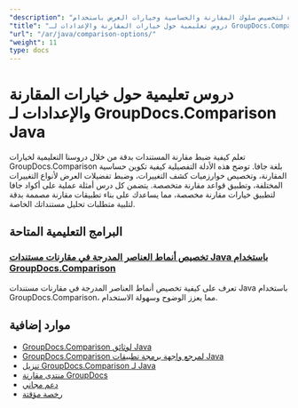 ```yaml
---
"description": "دروس تعليمية خطوة بخطوة لتخصيص سلوك المقارنة والحساسية وخيارات العرض باستخدام GroupDocs.Comparison لـ Java."
"title": "دروس تعليمية حول خيارات المقارنة والإعدادات لـ GroupDocs.Comparison Java"
"url": "/ar/java/comparison-options/"
"weight": 11
type: docs
---
```

# دروس تعليمية حول خيارات المقارنة والإعدادات لـ GroupDocs.Comparison Java

تعلم كيفية ضبط مقارنة المستندات بدقة من خلال دروسنا التعليمية لخيارات GroupDocs.Comparison بلغة جافا. توضح هذه الأدلة التفصيلية كيفية تكوين حساسية المقارنة، وتخصيص خوارزميات كشف التغييرات، وضبط تفضيلات العرض لأنواع التغييرات المختلفة، وتطبيق قواعد مقارنة متخصصة. يتضمن كل درس أمثلة عملية على أكواد جافا لتطبيق خيارات مقارنة مخصصة، مما يساعدك على بناء تطبيقات مقارنة مصممة بدقة لتلبية متطلبات تحليل مستنداتك الخاصة.

## البرامج التعليمية المتاحة

### [تخصيص أنماط العناصر المدرجة في مقارنات مستندات Java باستخدام GroupDocs.Comparison](./groupdocs-comparison-java-custom-inserted-item-styles/)
تعرف على كيفية تخصيص أنماط العناصر المدرجة في مقارنات مستندات Java باستخدام GroupDocs.Comparison، مما يعزز الوضوح وسهولة الاستخدام.

## موارد إضافية

- [GroupDocs.Comparison لوثائق Java](https://docs.groupdocs.com/comparison/java/)
- [GroupDocs.Comparison لمرجع واجهة برمجة تطبيقات Java](https://reference.groupdocs.com/comparison/java/)
- [تنزيل GroupDocs.Comparison لـ Java](https://releases.groupdocs.com/comparison/java/)
- [منتدى مقارنة GroupDocs](https://forum.groupdocs.com/c/comparison)
- [دعم مجاني](https://forum.groupdocs.com/)
- [رخصة مؤقتة](https://purchase.groupdocs.com/temporary-license/)